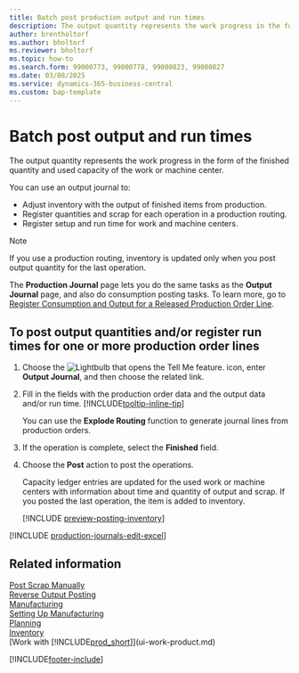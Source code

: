 ```yaml
---
title: Batch post production output and run times
description: The output quantity represents the work progress in the form of the finished quantity and used capacity of work or machine center.
author: brentholtorf
ms.author: bholtorf
ms.reviewer: bholtorf
ms.topic: how-to
ms.search.form: 99000773, 99000778, 99000823, 99000827
ms.date: 03/08/2025
ms.service: dynamics-365-business-central
ms.custom: bap-template
---
```

# Batch post output and run times

The output quantity represents the work progress in the form of the finished quantity and used capacity of the work or machine center.

You can use an output journal to:

* Adjust inventory with the output of finished items from production.
* Register quantities and scrap for each operation in a production routing.
* Register setup and run time for work and machine centers.

> [!NOTE]
> If you use a production routing, inventory is updated only when you post output quantity for the last operation.

The **Production Journal** page lets you do the same tasks as the **Output Journal** page, and also do consumption posting tasks. To learn more, go to [Register Consumption and Output for a Released Production Order Line](production-how-to-register-consumption-and-output.md).

## To post output quantities and/or register run times for one or more production order lines

1. Choose the ![Lightbulb that opens the Tell Me feature.](media/ui-search/search_small.png "Tell me what you want to do") icon, enter **Output Journal**, and then choose the related link.  
2. Fill in the fields with the production order data and the output data and/or run time. [!INCLUDE[tooltip-inline-tip](includes/tooltip-inline-tip_md.md)]
  
    You can use the **Explode Routing** function to generate journal lines from production orders.
  
3. If the operation is complete, select the **Finished** field.  
4. Choose the **Post** action to post the operations.

    Capacity ledger entries are updated for the used work or machine centers with information about time and quantity of output and scrap. If you posted the last operation, the item is added to inventory.

    [!INCLUDE [preview-posting-inventory](includes/preview-posting-inventory.md)]

[!INCLUDE [production-journals-edit-excel](includes/production-journals-edit-excel.md)]

## Related information

[Post Scrap Manually](production-how-to-post-scrap.md)  
[Reverse Output Posting](production-how-to-reverse-output-posting.md)  
[Manufacturing](production-manage-manufacturing.md)  
[Setting Up Manufacturing](production-configure-production-processes.md)  
[Planning](production-planning.md)  
[Inventory](inventory-manage-inventory.md)  
[Work with [!INCLUDE[prod_short](includes/prod_short.md)]](ui-work-product.md)  

[!INCLUDE[footer-include](includes/footer-banner.md)]
